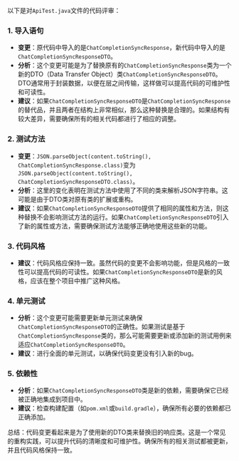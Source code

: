 以下是对`ApiTest.java`文件的代码评审：

### 1. 导入语句

- **变更**：原代码中导入的是`ChatCompletionSyncResponse`，新代码中导入的是`ChatCompletionSyncResponseDTO`。
- **分析**：这个变更可能是为了替换原有的`ChatCompletionSyncResponse`类为一个新的DTO（Data Transfer Object）类`ChatCompletionSyncResponseDTO`。DTO通常用于封装数据，以便在层之间传输，这样做可以提高代码的可维护性和可读性。
- **建议**：如果`ChatCompletionSyncResponseDTO`是`ChatCompletionSyncResponse`的替代品，并且两者在结构上非常相似，那么这种替换是合理的。如果结构有较大差异，需要确保所有的相关代码都进行了相应的调整。

### 2. 测试方法

- **变更**：`JSON.parseObject(content.toString(), ChatCompletionSyncResponse.class)`变为`JSON.parseObject(content.toString(), ChatCompletionSyncResponseDTO.class)`。
- **分析**：这里的变化表明在测试方法中使用了不同的类来解析JSON字符串。这可能是由于DTO类对原有类的扩展或重构。
- **建议**：如果`ChatCompletionSyncResponseDTO`提供了相同的属性和方法，则这种替换不会影响测试方法的运行。如果`ChatCompletionSyncResponseDTO`引入了新的属性或方法，需要确保测试方法能够正确地使用这些新的功能。

### 3. 代码风格

- **建议**：代码风格应保持一致。虽然代码的变更不会影响功能，但是风格的一致性可以提高代码的可读性。如果`ChatCompletionSyncResponseDTO`是新的风格，应该在整个项目中推广这种风格。

### 4. 单元测试

- **分析**：这个变更可能需要更新单元测试来确保`ChatCompletionSyncResponseDTO`的正确性。如果测试是基于`ChatCompletionSyncResponse`类的，那么可能需要更新或添加新的测试用例来适应`ChatCompletionSyncResponseDTO`。
- **建议**：进行全面的单元测试，以确保代码变更没有引入新的bug。

### 5. 依赖性

- **分析**：如果`ChatCompletionSyncResponseDTO`类是新的依赖，需要确保它已经被正确地集成到项目中。
- **建议**：检查构建配置（如`pom.xml`或`build.gradle`），确保所有必要的依赖都已正确添加。

总结：代码变更看起来是为了使用新的DTO类来替换旧的响应类。这是一个常见的重构实践，可以提升代码的清晰度和可维护性。确保所有的相关测试都被更新，并且代码风格保持一致。